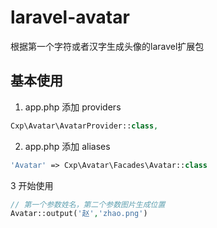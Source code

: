 # laravel-avatar
根据第一个字符或者汉字生成头像的laravel扩展包

## 基本使用
1. app.php 添加 providers
```php
Cxp\Avatar\AvatarProvider::class,
```
2. app.php 添加 aliases
```php
'Avatar' => Cxp\Avatar\Facades\Avatar::class
```
3 开始使用
```php
// 第一个参数姓名，第二个参数图片生成位置
Avatar::output('赵','zhao.png')
```
